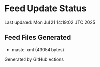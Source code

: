 # Feed Update Status
Last updated: Mon Jul 21 14:19:02 UTC 2025

## Feed Files Generated
- master.xml (43054 bytes)

Generated by GitHub Actions
